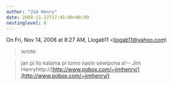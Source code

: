 ```yaml
---
author: "Jim Henry"
date: 2008-11-22T17:45:00+00:00
nestinglevel: 0
---
```

On Fri, Nov 14, 2008 at 8:27 AM, Liogab11 <[liogab11@yahoo.com](mailto://liogab11@yahoo.com)\
> wrote:

> jan pi ilo kalama pi tomo nasin sewipona a!--
Jim Henryhttp://[http://www.pobox.com/~jimhenry/](http://www.pobox.com/~jimhenry/)